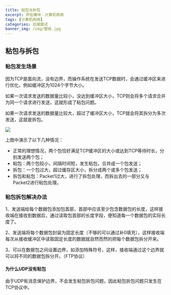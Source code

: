 ```yaml
---
title: 粘包与拆包
excerpt: 所在模块：计算机网络
tags: [计算机网络]
categories: 后端面试
banner_img: /img/壁纸.jpg
---
```


## 粘包与拆包

### 粘包发生场景

因为TCP是面向流，没有边界，而操作系统在发送TCP数据时，会通过缓冲区来进行优化，例如缓冲区为1024个字节大小。

如果一次请求发送的数据量比较小，没达到缓冲区大小，TCP则会将多个请求合并为同一个请求进行发送，这就形成了粘包问题。

如果一次请求发送的数据量比较大，超过了缓冲区大小，TCP就会将其拆分为多次发送，这就是拆包。

![](https://tva1.sinaimg.cn/large/e6c9d24ely1h0nb933r31j213t0u0ac6.jpg)

上图中演示了以下几种情况：

- 正常的理想情况，两个包恰好满足TCP缓冲区的大小或达到TCP等待时长，分别发送两个包；
- 粘包：两个包较小，间隔时间短，发生粘包，合并成一个包发送；
- 拆包：一个包过大，超过缓存区大小，拆分成两个或多个包发送；
- 拆包和粘包：Packet1过大，进行了拆包处理，而拆出去的一部分又与Packet2进行粘包处理。

### 粘包拆包解决办法

1、发送端给每个数据包添加包首部，首部中应该至少包含数据包的长度，这样接收端在接收到数据后，通过读取包首部的长度字段，便知道每一个数据包的实际长度了。

2、发送端将每个数据包封装为固定长度（不够的可以通过补0填充），这样接收端每次从接收缓冲区中读取固定长度的数据就自然而然的把每个数据包拆分开来。

3、可以在数据包之间设置边界，如添加特殊符号，这样，接收端通过这个边界就可以将不同的数据包拆分开。（FTP协议）



#### 为什么UDP没有粘包

​	由于UDP有消息保护边界，不会发生粘包拆包问题，因此粘包拆包问题只发生在TCP协议中。
